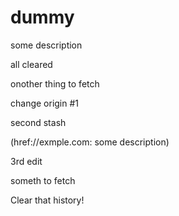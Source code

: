 # dummy

some description

all cleared

onother thing to fetch

change origin #1

second stash

(href://exmple.com: some description)

3rd edit

someth to fetch

Clear that history!
